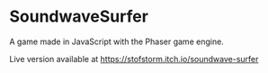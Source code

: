# SoundwaveSurfer
A game made in JavaScript with the Phaser game engine.

Live version available at https://stofstorm.itch.io/soundwave-surfer
